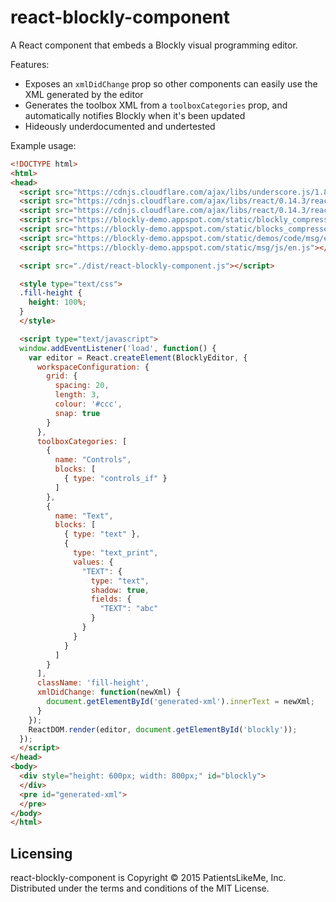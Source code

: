 # react-blockly-component

A React component that embeds a Blockly visual programming editor.

Features:

* Exposes an `xmlDidChange` prop so other components can easily use the XML generated by the editor
* Generates the toolbox XML from a `toolboxCategories` prop, and automatically notifies Blockly when it's been updated
* Hideously underdocumented and undertested

Example usage:

```html
<!DOCTYPE html>
<html>
<head>
  <script src="https://cdnjs.cloudflare.com/ajax/libs/underscore.js/1.8.3/underscore.js"></script>
  <script src="https://cdnjs.cloudflare.com/ajax/libs/react/0.14.3/react.js"></script>
  <script src="https://cdnjs.cloudflare.com/ajax/libs/react/0.14.3/react-dom.js"></script>
  <script src="https://blockly-demo.appspot.com/static/blockly_compressed.js"></script>
  <script src="https://blockly-demo.appspot.com/static/blocks_compressed.js"></script>
  <script src="https://blockly-demo.appspot.com/static/demos/code/msg/en.js"></script>
  <script src="https://blockly-demo.appspot.com/static/msg/js/en.js"></script>

  <script src="./dist/react-blockly-component.js"></script>

  <style type="text/css">
  .fill-height {
    height: 100%;
  }
  </style>

  <script type="text/javascript">
  window.addEventListener('load', function() {
    var editor = React.createElement(BlocklyEditor, {
      workspaceConfiguration: {
        grid: {
          spacing: 20,
          length: 3,
          colour: '#ccc',
          snap: true
        }
      },
      toolboxCategories: [
        {
          name: "Controls",
          blocks: [
            { type: "controls_if" }
          ]
        },
        {
          name: "Text",
          blocks: [
            { type: "text" },
            {
              type: "text_print",
              values: {
                "TEXT": {
                  type: "text",
                  shadow: true,
                  fields: {
                    "TEXT": "abc"
                  }
                }
              }
            }
          ]
        }
      ],
      className: 'fill-height',
      xmlDidChange: function(newXml) {
        document.getElementById('generated-xml').innerText = newXml;
      }
    });
    ReactDOM.render(editor, document.getElementById('blockly'));
  });
  </script>
</head>
<body>
  <div style="height: 600px; width: 800px;" id="blockly">
  </div>
  <pre id="generated-xml">
  </pre>
</body>
</html>
```

## Licensing

react-blockly-component is Copyright &copy; 2015 PatientsLikeMe, Inc.  Distributed under the terms and conditions of the MIT License.